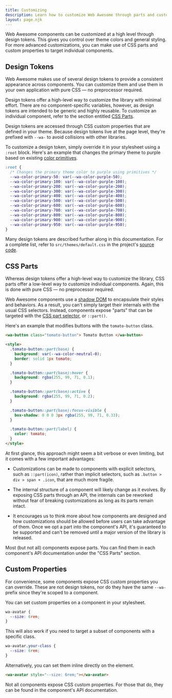 ```yaml
---
title: Customizing
description: Learn how to customize Web Awesome through parts and custom properties.
layout: page.njk
---
```


Web Awesome components can be customized at a high level through design tokens. This gives you control over theme colors and general styling. For more advanced customizations, you can make use of CSS parts and custom properties to target individual components.

## Design Tokens

Web Awesome makes use of several design tokens to provide a consistent appearance across components. You can customize them and use them in your own application with pure CSS — no preprocessor required.

Design tokens offer a high-level way to customize the library with minimal effort. There are no component-specific variables, however, as design tokens are intended to be generic and highly reusable. To customize an individual component, refer to the section entitled [CSS Parts](#css-parts).

Design tokens are accessed through CSS custom properties that are defined in your theme. Because design tokens live at the page level, they're prefixed with `--wa-` to avoid collisions with other libraries.

To customize a design token, simply override it in your stylesheet using a `:root` block. Here's an example that changes the primary theme to purple based on existing [color primitives](/tokens/color#primitives).

```css
:root {
  /* Changes the primary theme color to purple using primitives */
  --wa-color-primary-50: var(--wa-color-purple-50);
  --wa-color-primary-100: var(--wa-color-purple-100);
  --wa-color-primary-200: var(--wa-color-purple-200);
  --wa-color-primary-300: var(--wa-color-purple-300);
  --wa-color-primary-400: var(--wa-color-purple-400);
  --wa-color-primary-500: var(--wa-color-purple-500);
  --wa-color-primary-600: var(--wa-color-purple-600);
  --wa-color-primary-700: var(--wa-color-purple-700);
  --wa-color-primary-800: var(--wa-color-purple-800);
  --wa-color-primary-900: var(--wa-color-purple-900);
  --wa-color-primary-950: var(--wa-color-purple-950);
}
```

Many design tokens are described further along in this documentation. For a complete list, refer to `src/themes/default.css` in the project's [source code](https://github.com/shoelace-style/shoelace/blob/current/src/themes/default.css).

## CSS Parts

Whereas design tokens offer a high-level way to customize the library, CSS parts offer a low-level way to customize individual components. Again, this is done with pure CSS — no preprocessor required.

Web Awesome components use a [shadow DOM](https://developer.mozilla.org/en-US/docs/Web/Web_Components/Using_shadow_DOM) to encapsulate their styles and behaviors. As a result, you can't simply target their internals with the usual CSS selectors. Instead, components expose "parts" that can be targeted with the [CSS part selector](https://developer.mozilla.org/en-US/docs/Web/CSS/::part), or `::part()`.

Here's an example that modifies buttons with the `tomato-button` class.

```html {.example}
<wa-button class="tomato-button"> Tomato Button </wa-button>

<style>
  .tomato-button::part(base) {
    background: var(--wa-color-neutral-0);
    border: solid 1px tomato;
  }

  .tomato-button::part(base):hover {
    background: rgba(255, 99, 71, 0.1);
  }

  .tomato-button::part(base):active {
    background: rgba(255, 99, 71, 0.2);
  }

  .tomato-button::part(base):focus-visible {
    box-shadow: 0 0 0 3px rgba(255, 99, 71, 0.33);
  }

  .tomato-button::part(label) {
    color: tomato;
  }
</style>
```

At first glance, this approach might seem a bit verbose or even limiting, but it comes with a few important advantages:

- Customizations can be made to components with explicit selectors, such as `::part(icon)`, rather than implicit selectors, such as `.button > div > span + .icon`, that are much more fragile.

- The internal structure of a component will likely change as it evolves. By exposing CSS parts through an API, the internals can be reworked without fear of breaking customizations as long as its parts remain intact.

- It encourages us to think more about how components are designed and how customizations should be allowed before users can take advantage of them. Once we opt a part into the component's API, it's guaranteed to be supported and can't be removed until a major version of the library is released.

Most (but not all) components expose parts. You can find them in each component's API documentation under the "CSS Parts" section.

## Custom Properties

For convenience, some components expose CSS custom properties you can override. These are not design tokens, nor do they have the same `--wa-` prefix since they're scoped to a component.

You can set custom properties on a component in your stylesheet.

```css
wa-avatar {
  --size: 6rem;
}
```

This will also work if you need to target a subset of components with a specific class.

```css
wa-avatar.your-class {
  --size: 6rem;
}
```

Alternatively, you can set them inline directly on the element.

```html
<wa-avatar style="--size: 6rem;"></wa-avatar>
```

Not all components expose CSS custom properties. For those that do, they can be found in the component's API documentation.
